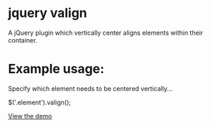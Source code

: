 jquery valign
=============

A jQuery plugin which vertically center aligns elements within their container.

<h1>Example usage:</h1>
<p>Specify which element needs to be centered vertically...</p>
<p>$('.element').valign();</p>
<p><a href="http://www.sean-jones.co.uk/projects/jquery-valign/" target="_blank">View the demo</a></p>
